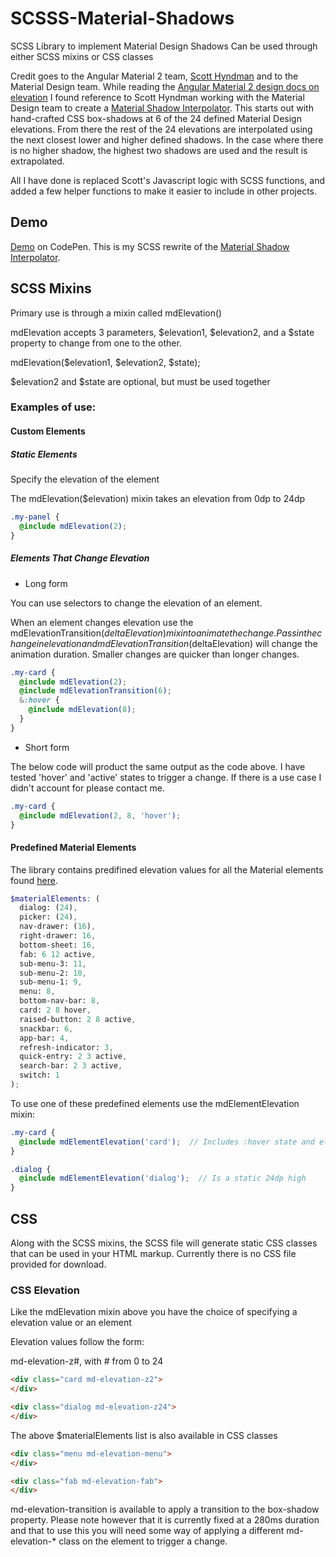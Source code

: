 # SCSSS-Material-Shadows
SCSS Library to implement Material Design Shadows
Can be used through either SCSS mixins or CSS classes

Credit goes to the Angular Material 2 team, [Scott Hyndman](https://github.com/shyndman) and to the Material Design team.
While reading the [Angular Material 2 design docs on elevation](https://docs.google.com/document/d/1W3NGSLqDZzjbBBLW2C6y_6NUxtvdZAVaJvg58LY3Q0E/preview#) I found reference to Scott Hyndman working with the Material Design team to create a [Material Shadow Interpolator](http://codepen.io/shyndman/pen/ojxmdY).  This starts out with hand-crafted CSS box-shadows at 6 of the 24 defined Material Design elevations.  From there the rest of the 24 elevations are interpolated using the next closest lower and higher defined shadows.  In the case where there is no higher shadow, the highest two shadows are used and the result is extrapolated.

All I have done is replaced Scott's Javascript logic with SCSS functions, and added a few helper functions to make it easier to include in other projects.

## Demo
[Demo](http://codepen.io/prestopasto/pen/oLmgqm?editors=1100) on CodePen.  This is my SCSS rewrite of the [Material Shadow Interpolator](http://codepen.io/shyndman/pen/ojxmdY).

## SCSS Mixins
Primary use is through a mixin called mdElevation()

mdElevation accepts 3 parameters, $elevation1, $elevation2, and a $state property to change from one to the other.

mdElevation($elevation1, $elevation2, $state);

$elevation2 and $state are optional, but must be used together

### Examples of use:

#### Custom Elements
##### Static Elements
Specify the elevation of the element

The mdElevation($elevation) mixin takes an elevation from 0dp to 24dp
```SCSS
.my-panel {
  @include mdElevation(2);
}
```

##### Elements That Change Elevation
* Long form

You can use selectors to change the elevation of an element.

When an element changes elevation use the mdElevationTransition($deltaElevation) mixin to animate the change.  Pass in the change in elevation and mdElevationTransition($deltaElevation) will change the animation duration.  Smaller changes are quicker than longer changes.
```SCSS
.my-card {
  @include mdElevation(2);
  @include mdElevationTransition(6);
  &:hover {
    @include mdElevation(8);
  }
}
```

* Short form

The below code will product the same output as the code above.  I have tested 'hover' and 'active' states to trigger a change.  If there is a use case I didn't account for please contact me.
```SCSS
.my-card {
  @include mdElevation(2, 8, 'hover');
}
```

#### Predefined Material Elements
The library contains predifined elevation values for all the Material elements found [here](https://material.google.com/material-design/elevation-shadows.html).

```SCSS
$materialElements: (
  dialog: (24),
  picker: (24),
  nav-drawer: (16),
  right-drawer: 16,
  bottom-sheet: 16,
  fab: 6 12 active,
  sub-menu-3: 11,
  sub-menu-2: 10,
  sub-menu-1: 9,
  menu: 8,
  bottom-nav-bar: 8,
  card: 2 8 hover,
  raised-button: 2 8 active,
  snackbar: 6,
  app-bar: 4,
  refresh-indicator: 3,
  quick-entry: 2 3 active,
  search-bar: 2 3 active,
  switch: 1
);
```

To use one of these predefined elements use the mdElementElevation mixin:
```SCSS
.my-card {
  @include mdElementElevation('card');  // Includes :hover state and elevation change from 2dp to 8dp
}
```

```SCSS
.dialog {
  @include mdElementElevation('dialog');  // Is a static 24dp high
}
```


## CSS
Along with the SCSS mixins, the SCSS file will generate static CSS classes that can be used in your HTML markup.  Currently there is no CSS file provided for download.

### CSS Elevation
Like the mdElevation mixin above you have the choice of specifying a elevation value or an element

Elevation values follow the form:

md-elevation-z#, with # from 0 to 24
```HTML
<div class="card md-elevation-z2">
</div>
```
```HTML
<div class="dialog md-elevation-z24">
</div>
```

The above $materialElements list is also available in CSS classes
```HTML
<div class="menu md-elevation-menu">
</div>
```
```HTML
<div class="fab md-elevation-fab">
</div>
```
md-elevation-transition is available to apply a transition to the box-shadow property.  Please note however that it is currently fixed at a 280ms duration and that to use this you will need some way of applying a different md-elevation-* class on the element to trigger a change.